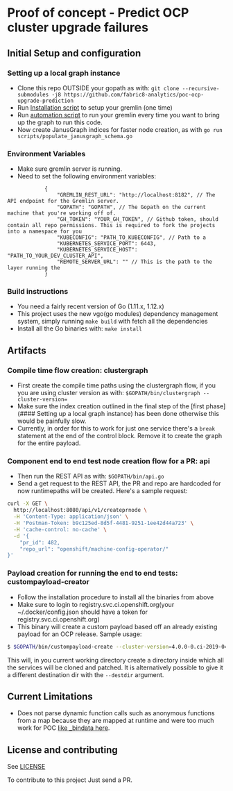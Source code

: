 # Proof of concept - Predict OCP cluster upgrade failures

## Initial Setup and configuration

### Setting up a local graph instance
- Clone this repo OUTSIDE your gopath as with: `git clone --recursive-submodules -j8 https://github.com/fabric8-analytics/poc-ocp-upgrade-prediction`
- Run [Installation script](./scripts/install-graph.sh) to setup your gremlin (one time)
- Run [automation script](./scripts/run_graph.sh) to run your gremlin every time you want to bring up the graph to run this code.
- Now create JanusGraph indices for faster node creation, as with `go run scripts/populate_janusgraph_schema.go`

### Environment Variables
- Make sure gremlin server is running.
- Need to set the following environment variables: 
```json5
            {
                "GREMLIN_REST_URL": "http://localhost:8182", // The API endpoint for the Gremlin server.
                "GOPATH": "GOPATH", // The Gopath on the current machine that you're working off of.
                "GH_TOKEN": "YOUR_GH_TOKEN", // Github token, should contain all repo permissions. This is required to fork the projects into a namespace for you
                "KUBECONFIG": "PATH_TO_KUBECONFIG", // Path to a 
                "KUBERNETES_SERVICE_PORT": 6443,
                "KUBERNETES_SERVICE_HOST": "PATH_TO_YOUR_DEV_CLUSTER_API",
                "REMOTE_SERVER_URL": "" // This is the path to the layer running the
            }
```

### Build instructions

- You need a fairly recent version of Go (1.11.x, 1.12.x)
- This project uses the new vgo(go modules) dependency management system, simply running `make build` with fetch all the dependencies
- Install all the Go binaries with: `make install`

## Artifacts

### Compile time flow creation: clustergraph
- First create the compile time paths using the clustergraph flow, if you you are using cluster version  as with: `$GOPATH/bin/clustergraph --cluster-version=`
- Make sure the index creation outlined in the final step of the [first phase](#### Setting up a local graph instance) has been done otherwise this would be painfully slow.
- Currently, in order for this to work for just one service there's a `break` statement at the end of the control block. Remove it to create the graph for the entire payload.

### Component end to end test node creation flow for a PR: api 
- Then run the REST API as with: `$GOPATH/bin/api.go`
- Send a get request to the REST API, the PR and repo are hardcoded for now runtimepaths will be created. Here's a sample request:
```bash
curl -X GET \
  http://localhost:8080/api/v1/createprnode \
  -H 'Content-Type: application/json' \
  -H 'Postman-Token: b9c125ed-8d5f-4481-9251-1ee42d44a723' \
  -H 'cache-control: no-cache' \
  -d '{
    "pr_id": 482,
    "repo_url": "openshift/machine-config-operator/"
}'
```

### Payload creation for running the end to end tests: custompayload-creator

* Follow the installation procedure to install all the binaries from above
* Make sure to login to registry.svc.ci.openshift.org(your ~/.docker/config.json should have a token for registry.svc.ci.openshift.org)
* This binary will create a custom payload based off an already existing payload for an OCP release. Sample usage:

```bash
$ $GOPATH/bin/custompayload-create --cluster-version=4.0.0-0.ci-2019-04-15-000954 # This version won't work, it's outdated. Pick one from the ocp releases page.
```
This will, in you current working directory create a directory inside which all the services will be cloned and patched. It is alternatively possible to give it a different destination dir with the `--destdir` argument.

## Current Limitations

* Does not parse dynamic function calls such as anonymous functions from a map because they are mapped at runtime and were too much work for POC [like _bindata here](https://github.com/openshift/machine-config-operator/blob/master/pkg/operator/assets/bindata.go#L1195).


## License and contributing

See [LICENSE](LICENSE)  

To contribute to this project Just send a PR.
